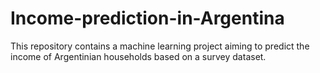 # Income-prediction-in-Argentina

This repository contains a machine learning project aiming to predict the income of Argentinian households based on a survey dataset.
